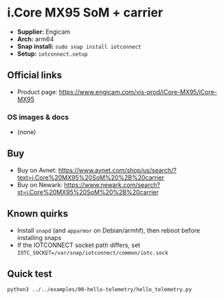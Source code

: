 # i.Core MX95 SoM + carrier

- **Supplier:** Engicam
- **Arch:** arm64
- **Snap install:** `sudo snap install iotconnect`
- **Setup:** `iotconnect.setup`

## Official links
- Product page: https://www.engicam.com/vis-prod/iCore-MX95/iCore-MX95

### OS images & docs
- (none)

## Buy
- Buy on Avnet: https://www.avnet.com/shop/us/search/?text=i.Core%20MX95%20SoM%20%2B%20carrier
- Buy on Newark: https://www.newark.com/search?st=i.Core%20MX95%20SoM%20%2B%20carrier

## Known quirks
- Install `snapd` (and `apparmor` on Debian/armhf), then reboot before installing snaps
- If the IOTCONNECT socket path differs, set `IOTC_SOCKET=/var/snap/iotconnect/common/iotc.sock`

## Quick test
```bash
python3 ../../examples/00-hello-telemetry/hello_telemetry.py
```